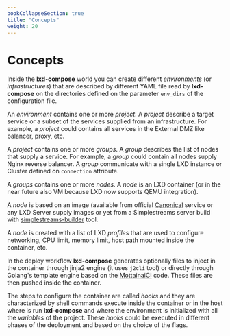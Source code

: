```yaml
---
bookCollapseSection: true
title: "Concepts"
weight: 20
---
```


# Concepts

Inside the **lxd-compose** world you can create different *environments*
(or *infrastructures*) that are described by different YAML file read by
**lxd-compose** on the directories defined on the parameter `env_dirs`
of the configuration file.

An *environment* contains one or more *project*. A *project* describe
a target service or a subset of the services supplied from an infrastructure.
For example, a *project* could contains all services in the External DMZ
like balancer, proxy, etc.

A *project* contains one or more *groups*. A *group* describes the list of
nodes that supply a service. For example, a *group* could contain all
nodes supply Nginx reverse balancer. A *group* communicate with a single
LXD instance or Cluster defined on `connection` attribute.

A *groups* contains one or more *nodes*. A *node* is an LXD container (or in the
near future also VM because LXD now supports QEMU integration).

A *node* is based on an image (available from official [Canonical](https://us.images.linuxcontainers.org/) service or any LXD Server supply images or yet from a Simplestreams
server build with [simplestreams-builder](https://github.com/MottainaiCI/simplestreams-builder) tool.

A *node* is created with a list of LXD *profiles* that are used to configure
networking, CPU limit, memory limit, host path mounted inside the container, etc.

In the deploy workflow **lxd-compose** generates optionally files to inject
in the container through jinja2 engine (it uses `j2cli` tool) or directly through
Golang's template engine based on the [MottainaiCI](https://github.com/MottainaiCI/mottainai-server) code. These files are then pushed inside the container.

The steps to configure the container are called *hooks* and they are characterized
by shell commands execute inside the container or in the host where is run **lxd-compose**
and where the environment is initialized with all the *variables* of the project.
These *hooks* could be executed in different phases of the deployment and based
on the choice of the flags.
